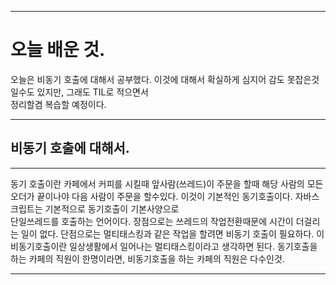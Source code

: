 ___
# 오늘 배운 것.
오늘은 비동기 호출에 대해서 공부했다.
이것에 대해서 확실하게 심지어 감도 못잡은것일수도 있지만, 그래도 TIL로 적으면서<br>정리할겸 복습할 예정이다.
___
## 비동기 호출에 대해서.
___
동기 호출이란 카페에서 커피를 시킬때 앞사람(쓰레드)이 주문을 할때 
해당 사람의 모든 오더가 끝이나야 다음 사람이 주문을 할수있다.
이것이 기본적인 동기호출이다. 자바스크립트는 기본적으로 동기호출이 기본사양으로<br>단일쓰레드를 호출하는 언어이다. 
장점으로는 쓰레드의 작업전환때문에 시간이 더걸리는 일이 없다.
단점으로는 멀티태스킹과 같은 작업을 할려면 비동기 호출이 필요하다.
이 비동기호출이란 일상생활에서 일어나는 멀티태스킹이라고 생각하면 된다.
동기호출을 하는 카페의 직원이 한명이라면,
비동기호출을 하는 카페의 직원은 다수인것.
___
